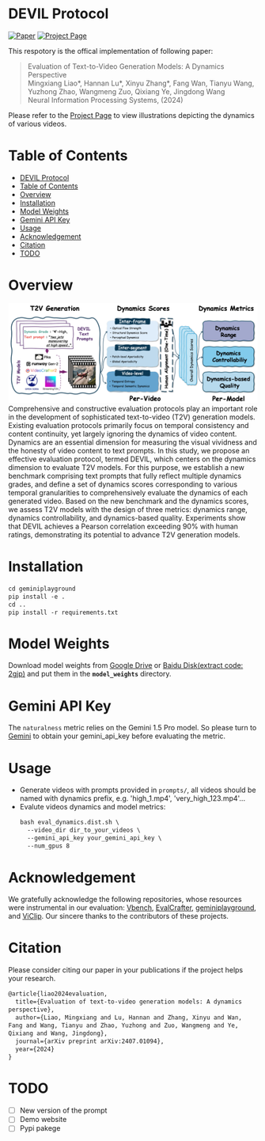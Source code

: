 # DEVIL Protocol
[![Paper](https://img.shields.io/badge/cs.CV-Paper-b31b1b?logo=arxiv&logoColor=red)](https://arxiv.org/abs/2407.01094)
[![Project Page](https://img.shields.io/badge/DEVIL-ProjectPage-green?logo=googlechrome&logoColor=green)](https://t2veval.github.io/DEVIL/)

This respotory is the offical implementation of following paper:
> Evaluation of Text-to-Video Generation Models: A Dynamics Perspective\
> Mingxiang Liao*, Hannan Lu*, Xinyu Zhang*, Fang Wan, Tianyu Wang, Yuzhong Zhao, Wangmeng Zuo, Qixiang Ye, Jingdong Wang\
> Neural Information Processing Systems, (2024)

Please refer to the [Project Page](https://t2veval.github.io/DEVIL/) to view illustrations depicting the dynamics of various videos.

# Table of Contents
- [DEVIL Protocol](#devil-protocol)
- [Table of Contents](#table-of-contents)
- [Overview](#overview)
- [Installation](#installation)
- [Model Weights](#model-weights)
- [Gemini API Key](#gemini-api-key)
- [Usage](#usage)
- [Acknowledgement](#acknowledgement)
- [Citation](#citation)
- [TODO](#todo)

# Overview
![Workflow of DEVIL](assets/workflow.png)
Comprehensive and constructive evaluation protocols play an important role in the development of sophisticated text-to-video (T2V) generation models.
Existing evaluation protocols primarily focus on temporal consistency and content continuity, yet largely ignoring the dynamics of video content.
Dynamics are an essential dimension for measuring the visual vividness and the honesty of video content to text prompts.
In this study, we propose an effective evaluation protocol, termed DEVIL, which centers on the dynamics dimension to evaluate T2V models.
For this purpose, we establish a new benchmark comprising text prompts that fully reflect multiple dynamics grades, and define a set of dynamics scores corresponding to various temporal granularities to comprehensively evaluate the dynamics of each generated video.
Based on the new benchmark and the dynamics scores, we assess T2V models with the design of three metrics: dynamics range, dynamics controllability, and dynamics-based quality.
Experiments show that DEVIL achieves a Pearson correlation exceeding 90% with human ratings, demonstrating its potential to advance T2V generation models. 


# Installation
```
cd geminiplayground 
pip install -e .
cd ..
pip install -r requirements.txt
```
# Model Weights
Download model weights from [Google Drive](https://drive.google.com/drive/folders/1VEMOOOLyw_7fumLpmL5AiMEEok-tZjsD?usp=sharing) or [Baidu Disk(extract code: 2gjp)](https://pan.baidu.com/s/1CXwCRRWWvFV-WpZL18ekBQ?pwd=2gjp) and put them in the **```model_weights```** directory.

# Gemini API Key
The ```naturalness``` metric relies on the Gemini 1.5 Pro model. So please turn to [Gemini](https://ai.google.dev/gemini-api/docs/api-key') to obtain your gemini_api_key before evaluating the metric.

# Usage

- Generate videos with prompts provided in ```prompts/```, all videos should be named with dynamics prefix, e.g. 'high_1.mp4', 'very_high_123.mp4'...
- Evalute videos dynamics and model metrics:
  ```
  bash eval_dynamics.dist.sh \
    --video_dir dir_to_your_videos \
    --gemini_api_key your_gemini_api_key \
    --num_gpus 8
  ```

# Acknowledgement
We gratefully acknowledge the following repositories, whose resources were instrumental in our evaluation: 
[Vbench](https://github.com/Vchitect/VBench), [EvalCrafter](https://evalcrafter.github.io/), [geminiplayground](https://github.com/haruiz/geminiplayground), and [ViClip](https://github.com/OpenGVLab/InternVideo). 
Our sincere thanks to the contributors of these projects.


# Citation
Please consider citing our paper in your publications if the project helps your research.
```
@article{liao2024evaluation,
  title={Evaluation of text-to-video generation models: A dynamics perspective},
  author={Liao, Mingxiang and Lu, Hannan and Zhang, Xinyu and Wan, Fang and Wang, Tianyu and Zhao, Yuzhong and Zuo, Wangmeng and Ye, Qixiang and Wang, Jingdong},
  journal={arXiv preprint arXiv:2407.01094},
  year={2024}
}
```
<!-- @inproceedings{liao2024evaluation,
  title={Evaluation of text-to-video generation models: A dynamics perspective},
  author={Liao, Mingxiang and Lu, Hannan and Zhang, Xinyu and Wan, Fang and Wang, Tianyu and Zhao, Yuzhong and Zuo, Wangmeng and Ye, Qixiang and Wang, Jingdong},
  booktitle =  {Neural Information Processing Systems},
  year={2024}
} -->
# TODO
- [ ] New version of the prompt
- [ ] Demo website
- [ ] Pypi pakege
